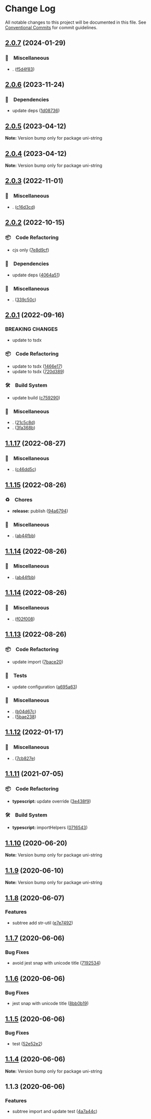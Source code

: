 # Change Log

All notable changes to this project will be documented in this file.
See [Conventional Commits](https://conventionalcommits.org) for commit guidelines.

## [2.0.7](https://github.com/bluelovers/ws-string/compare/uni-string@2.0.6...uni-string@2.0.7) (2024-01-29)



### 🔖　Miscellaneous

* . ([f5d4f83](https://github.com/bluelovers/ws-string/commit/f5d4f8356dfba2fa3954afab13556dbe9b53d53a))



## [2.0.6](https://github.com/bluelovers/ws-string/compare/uni-string@2.0.5...uni-string@2.0.6) (2023-11-24)



### 📌　Dependencies

* update deps ([1d08736](https://github.com/bluelovers/ws-string/commit/1d08736f604a570a189299ea0ebec8785ae1c743))



## [2.0.5](https://github.com/bluelovers/ws-string/compare/uni-string@2.0.4...uni-string@2.0.5) (2023-04-12)

**Note:** Version bump only for package uni-string





## [2.0.4](https://github.com/bluelovers/ws-string/compare/uni-string@2.0.3...uni-string@2.0.4) (2023-04-12)

**Note:** Version bump only for package uni-string





## [2.0.3](https://github.com/bluelovers/ws-string/compare/uni-string@2.0.2...uni-string@2.0.3) (2022-11-01)



### 🔖　Miscellaneous

* . ([c16d3cd](https://github.com/bluelovers/ws-string/commit/c16d3cd54f8a49287f41805546dca27f709f009d))



## [2.0.2](https://github.com/bluelovers/ws-string/compare/uni-string@2.0.1...uni-string@2.0.2) (2022-10-15)



### 📦　Code Refactoring

* cjs only ([7e8d9cf](https://github.com/bluelovers/ws-string/commit/7e8d9cf83654aad29747d283dfdda03ae82cd190))


### 📌　Dependencies

* update deps ([4064a51](https://github.com/bluelovers/ws-string/commit/4064a517bc239a54d055aeacf97315960366b8e4))


### 🔖　Miscellaneous

* . ([339c50c](https://github.com/bluelovers/ws-string/commit/339c50c70b046a1565bc9b359daba143a8a220e9))



## [2.0.1](https://github.com/bluelovers/ws-string/compare/uni-string@1.1.17...uni-string@2.0.1) (2022-09-16)


### BREAKING CHANGES

* update to tsdx



### 📦　Code Refactoring

* update to tsdx ([1466e17](https://github.com/bluelovers/ws-string/commit/1466e17a0966c03ed231de2e86267cc17ab89e2a))
* update to tsdx ([720d389](https://github.com/bluelovers/ws-string/commit/720d389186ef3344312829b57fead6bb54458b2c))


### 🛠　Build System

* update build ([c759290](https://github.com/bluelovers/ws-string/commit/c759290cde63c366dccc67e50389f16d9f7af071))


### 🔖　Miscellaneous

* . ([21c5c8d](https://github.com/bluelovers/ws-string/commit/21c5c8d85d84d749b3cb85e939be0687f1fcbcf7))
* . ([3fa368b](https://github.com/bluelovers/ws-string/commit/3fa368b5b93ba7cba2638e49e3f84af38c75fcfe))



## [1.1.17](https://github.com/bluelovers/ws-string/compare/uni-string@1.1.15...uni-string@1.1.17) (2022-08-27)



### 🔖　Miscellaneous

* . ([c46dd5c](https://github.com/bluelovers/ws-string/commit/c46dd5c282d6b6297c374f5e6983bc05a2a3914b))



## [1.1.15](https://github.com/bluelovers/ws-string/compare/uni-string@1.1.14...uni-string@1.1.15) (2022-08-26)



### ♻️　Chores

* **release:** publish ([94a6794](https://github.com/bluelovers/ws-string/commit/94a6794030893ceec691d20444d562f4579ba967))


### 🔖　Miscellaneous

* . ([ab44fbb](https://github.com/bluelovers/ws-string/commit/ab44fbb3afc8931caea68a1528c74a4e873b0731))



## [1.1.14](https://github.com/bluelovers/ws-string/compare/uni-string@1.1.14...uni-string@1.1.14) (2022-08-26)



### 🔖　Miscellaneous

* . ([ab44fbb](https://github.com/bluelovers/ws-string/commit/ab44fbb3afc8931caea68a1528c74a4e873b0731))



## [1.1.14](https://github.com/bluelovers/ws-string/compare/uni-string@1.1.13...uni-string@1.1.14) (2022-08-26)



### 🔖　Miscellaneous

* . ([f02f008](https://github.com/bluelovers/ws-string/commit/f02f0084480b8c21f85f55f1c0d5f0e0e86306dc))



## [1.1.13](https://github.com/bluelovers/ws-string/compare/uni-string@1.1.12...uni-string@1.1.13) (2022-08-26)



### 📦　Code Refactoring

* update import ([7bace20](https://github.com/bluelovers/ws-string/commit/7bace20f1efebf35b133e58e6dd107bb2ceeb562))


### 🚨　Tests

* update configuration ([a695a63](https://github.com/bluelovers/ws-string/commit/a695a63cafc1a89b5f86cdbeb4cf1295933c9039))


### 🔖　Miscellaneous

* . ([b04d67c](https://github.com/bluelovers/ws-string/commit/b04d67c8ca4b321cf88b01d82beb645f43a052e1))
* . ([5bae238](https://github.com/bluelovers/ws-string/commit/5bae23820b5f8032d9715292c485ed3272909c36))



## [1.1.12](https://github.com/bluelovers/ws-string/compare/uni-string@1.1.11...uni-string@1.1.12) (2022-01-17)


### 🔖　Miscellaneous

* . ([7cb827e](https://github.com/bluelovers/ws-string/commit/7cb827e5dc146474f8385ba919eefb48824c1dc2))





## [1.1.11](https://github.com/bluelovers/ws-string/compare/uni-string@1.1.10...uni-string@1.1.11) (2021-07-05)


### 📦　Code Refactoring

* **typescript:** update override ([3e438f9](https://github.com/bluelovers/ws-string/commit/3e438f9e69e8f7a29f0bd1dffc7e6c3a1bdd8034))


### 🛠　Build System

* **typescript:** importHelpers ([0716543](https://github.com/bluelovers/ws-string/commit/07165434bf3e251a31c4d27966ea53136e5bc2e0))





## [1.1.10](https://github.com/bluelovers/ws-string/compare/uni-string@1.1.9...uni-string@1.1.10) (2020-06-20)

**Note:** Version bump only for package uni-string





## [1.1.9](https://github.com/bluelovers/ws-string/compare/uni-string@1.1.8...uni-string@1.1.9) (2020-06-10)

**Note:** Version bump only for package uni-string





## [1.1.8](https://github.com/bluelovers/ws-string/compare/uni-string@1.1.7...uni-string@1.1.8) (2020-06-07)


### Features

* subtree add str-util ([e7e7492](https://github.com/bluelovers/ws-string/commit/e7e74928ab4dd8e36caf5cebffe43f5d19a50b4e))





## [1.1.7](https://github.com/bluelovers/ws-string/compare/uni-string@1.1.6...uni-string@1.1.7) (2020-06-06)


### Bug Fixes

* avoid jest snap with unicode title ([7192534](https://github.com/bluelovers/ws-string/commit/7192534e7e379c154397452f2c40981481198d44))





## [1.1.6](https://github.com/bluelovers/ws-string/compare/uni-string@1.1.5...uni-string@1.1.6) (2020-06-06)


### Bug Fixes

* jest snap with unicode title ([8bb0b19](https://github.com/bluelovers/ws-string/commit/8bb0b19987306f0807f198c1d5bd41b0ba3a39ce))





## [1.1.5](https://github.com/bluelovers/ws-string/compare/uni-string@1.1.4...uni-string@1.1.5) (2020-06-06)


### Bug Fixes

* test ([52e52e2](https://github.com/bluelovers/ws-string/commit/52e52e2b3822c3a0894228cbb8f25a9c3c2c9498))





## [1.1.4](https://github.com/bluelovers/ws-string/compare/uni-string@1.1.3...uni-string@1.1.4) (2020-06-06)

**Note:** Version bump only for package uni-string





## 1.1.3 (2020-06-06)


### Features

* subtree import and update test ([4a7a44c](https://github.com/bluelovers/ws-string/commit/4a7a44cdeeee0ad3197e1c2171d01a9f213c4e64))
